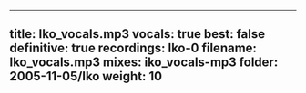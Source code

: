 
---
title: Iko_vocals.mp3
vocals: true
best: false
definitive: true
recordings: lko-0
filename: Iko_vocals.mp3
mixes: iko_vocals-mp3
folder: 2005-11-05/lko
weight: 10
---
